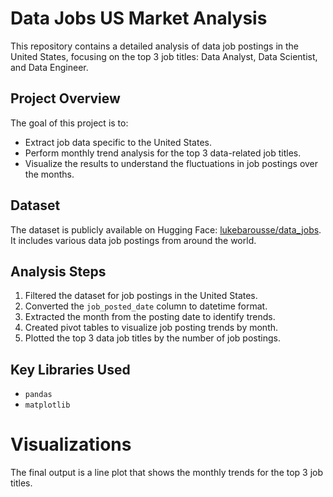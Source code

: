 # Data Jobs US Market Analysis

This repository contains a detailed analysis of data job postings in the United States, focusing on the top 3 job titles: Data Analyst, Data Scientist, and Data Engineer. 
## Project Overview

The goal of this project is to:
- Extract job data specific to the United States.
- Perform monthly trend analysis for the top 3 data-related job titles.
- Visualize the results to understand the fluctuations in job postings over the months.

## Dataset

The dataset is publicly available on Hugging Face: [lukebarousse/data_jobs](https://huggingface.co/datasets/lukebarousse/data_jobs). It includes various data job postings from around the world.

## Analysis Steps

1. Filtered the dataset for job postings in the United States.
2. Converted the `job_posted_date` column to datetime format.
3. Extracted the month from the posting date to identify trends.
4. Created pivot tables to visualize job posting trends by month.
5. Plotted the top 3 data job titles by the number of job postings.

## Key Libraries Used
- `pandas`
- `matplotlib`
# Visualizations

The final output is a line plot that shows the monthly trends for the top 3 job titles.



